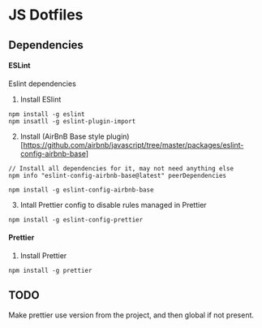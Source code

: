 # JS Dotfiles

## Dependencies

#### ESLint

Eslint dependencies

1. Install ESlint

```
npm install -g eslint
npm insatll -g eslint-plugin-import
```

2. Install (AirBnB Base style plugin)[https://github.com/airbnb/javascript/tree/master/packages/eslint-config-airbnb-base]

```
// Install all dependencies for it, may not need anything else
npm info "eslint-config-airbnb-base@latest" peerDependencies

npm install -g eslint-config-airbnb-base
```

3. Intall Prettier config to disable rules managed in Prettier

```
npm install -g eslint-config-prettier
```

#### Prettier

1. Install Prettier

```
npm install -g prettier
```



## TODO

Make prettier use version from the project, and then global if not present.